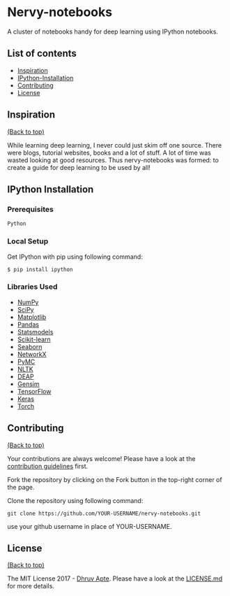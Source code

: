 # Nervy-notebooks

A cluster of notebooks handy for deep learning using IPython notebooks.

## List of contents

- [Inspiration](#inspiration)
- [IPython-Installation](#ipython-installation)
- [Contributing](#contributing)
- [License](#license)

## Inspiration

[(Back to top)](#list-of-contents)

While learning deep learning, I never could just skim off one source. There were blogs, tutorial websites, books and a lot of stuff. A lot of time was wasted looking at good resources. Thus nervy-notebooks was formed: to create a guide for deep learning to be used by all!

## IPython Installation

### Prerequisites

```
Python
```

### Local Setup
Get IPython with pip using following command:
```
$ pip install ipython
```

### Libraries Used
* [NumPy](http://nbviewer.jupyter.org/github/jdwittenauer/ipython-notebooks/blob/master/notebooks/libraries/NumPy.ipynb)
* [SciPy](http://nbviewer.jupyter.org/github/jdwittenauer/ipython-notebooks/blob/master/notebooks/libraries/SciPy.ipynb)
* [Matplotlib](http://nbviewer.jupyter.org/github/jdwittenauer/ipython-notebooks/blob/master/notebooks/libraries/Matplotlib.ipynb)
* [Pandas](http://nbviewer.jupyter.org/github/jdwittenauer/ipython-notebooks/blob/master/notebooks/libraries/Pandas.ipynb)
* [Statsmodels](http://nbviewer.jupyter.org/github/jdwittenauer/ipython-notebooks/blob/master/notebooks/libraries/Statsmodels.ipynb)
* [Scikit-learn](http://nbviewer.jupyter.org/github/jdwittenauer/ipython-notebooks/blob/master/notebooks/libraries/Scikit-learn.ipynb)
* [Seaborn](http://nbviewer.jupyter.org/github/jdwittenauer/ipython-notebooks/blob/master/notebooks/libraries/Seaborn.ipynb)
* [NetworkX](http://nbviewer.jupyter.org/github/jdwittenauer/ipython-notebooks/blob/master/notebooks/libraries/NetworkX.ipynb)
* [PyMC](http://nbviewer.jupyter.org/github/jdwittenauer/ipython-notebooks/blob/master/notebooks/libraries/PyMC.ipynb)
* [NLTK](http://nbviewer.jupyter.org/github/jdwittenauer/ipython-notebooks/blob/master/notebooks/libraries/NLTK.ipynb)
* [DEAP](http://nbviewer.jupyter.org/github/jdwittenauer/ipython-notebooks/blob/master/notebooks/libraries/DEAP.ipynb)
* [Gensim](http://nbviewer.jupyter.org/github/jdwittenauer/ipython-notebooks/blob/master/notebooks/libraries/Gensim.ipynb)
* [TensorFlow](http://nbviewer.jupyter.org/github/jdwittenauer/ipython-notebooks/tree/master/notebooks/tensorflow)
* [Keras](https://keras.io/backend/)
* [Torch](http://torch.ch/docs/getting-started.html#_)

 
## Contributing

[(Back to top)](#list-of-contents)

Your contributions are always welcome! Please have a look at the [contribution guidelines](CONTRIBUTING.md) first. 

Fork the repository by clicking on the Fork button in the top-right corner of the page.

Clone the repository using following command:
```
git clone https://github.com/YOUR-USERNAME/nervy-notebooks.git
```
use your github username in place of YOUR-USERNAME.

## License

[(Back to top)](#list-of-contents)

The MIT License 2017 - [Dhruv Apte](http://github.com/the-ethan-hunt/). Please have a look at the [LICENSE.md](LICENSE.md) for more details.
